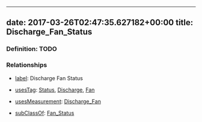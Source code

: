 
---
date: 2017-03-26T02:47:35.627182+00:00
title: Discharge_Fan_Status
---
### Definition: TODO

### Relationships

* [label](http://www.w3.org/2000/01/rdf-schema#label): Discharge Fan Status

* [usesTag](https://brickschema.org/schema/1.0/BrickFrame#usesTag): [Status](https://brickschema.org/schema/1.0/BrickTag#Status), [Discharge](https://brickschema.org/schema/1.0/BrickTag#Discharge), [Fan](https://brickschema.org/schema/1.0/BrickTag#Fan)

* [usesMeasurement](https://brickschema.org/schema/1.0/BrickFrame#usesMeasurement): [Discharge_Fan](https://brickschema.org/schema/1.0/Brick#Discharge_Fan)

* [subClassOf](http://www.w3.org/2000/01/rdf-schema#subClassOf): [Fan_Status](https://brickschema.org/schema/1.0/Brick#Fan_Status)
